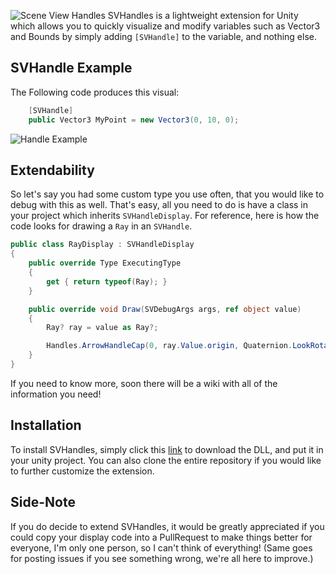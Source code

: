 ![Scene View Handles](https://raw.githubusercontent.com/Mckenon/SVHandles/master/Logo.png)
SVHandles is a lightweight extension for Unity which allows you to quickly visualize and modify variables such as Vector3 and Bounds by simply adding ``[SVHandle]`` to the variable, and nothing else.

## SVHandle Example
The Following code produces this visual:
```cs
    [SVHandle]
    public Vector3 MyPoint = new Vector3(0, 10, 0);
```
![Handle Example](https://i.imgur.com/rhgZPXB.gif)

## Extendability
So let's say you had some custom type you use often, that you would like to debug with this as well. That's easy, all you need to do is have a class in your project which inherits ``SVHandleDisplay``. For reference, here is how the code looks for drawing a ``Ray`` in  an ``SVHandle``.
```cs
public class RayDisplay : SVHandleDisplay
{
	public override Type ExecutingType
	{
		get { return typeof(Ray); }
	}

	public override void Draw(SVDebugArgs args, ref object value)
	{
		Ray? ray = value as Ray?;

		Handles.ArrowHandleCap(0, ray.Value.origin, Quaternion.LookRotation(ray.Value.direction), 1f, EventType.Repaint);
	}
}
```
If you need to know more, soon there will be a wiki with all of the information you need!

## Installation
To install SVHandles, simply click this [link](https://github.com/DeathGameDev/SVHandles/raw/master/Library/ScriptAssemblies/SceneViewHandles.dll) to download the DLL, and put it in your unity project. You can also clone the entire repository if you would like to further customize the extension.

## Side-Note
If you do decide to extend SVHandles, it would be greatly appreciated if you could copy your display code into a PullRequest to make things better for everyone, I'm only one person, so I can't think of everything! (Same goes for posting issues if you see something wrong, we're all here to improve.)
